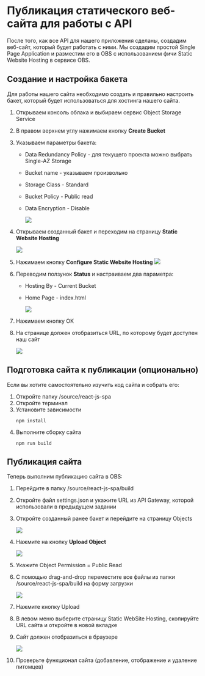 # Публикация статического веб-сайта для работы с API
После того, как все API для нашего приложения сделаны, создадим веб-сайт, который будет работать с ними.
Мы создадим простой Single Page Application и разместим его в OBS с использованием фичи Static Website Hosting в сервисе OBS.

## Создание и настройка бакета
Для работы нашего сайта необходимо создать и правильно настроить бакет, который будет использоваться для хостинга нашего сайта.

1. Открываем консоль облака и выбираем сервис Object Storage Service

1. В правом верхнем углу нажимаем кнопку **Create Bucket**

1. Указываем параметры бакета:

   * Data Redundancy Policy - для текущего проекта можно выбрать Single-AZ Storage
   * Bucket name - указываем произвольно
   * Storage Class - Standard
   * Bucket Policy - Public read
   * Data Encryption - Disable

      ![](images/obs-1.png) 

1. Открываем созданный бакет и переходим на страницу **Static Website Hosting**

   ![](images/obs-2.png) 

1. Нажимаем кнопку **Configure Static Website Hosting**
   ![](images/obs-3.png)
1. Переводим ползунок **Status** и настраиваем два параметра:

   * Hosting By - Current Bucket
   * Home Page - index.html

      ![](images/obs-4.png)

1. Нажимаем кнопку OK
1. На странице должен отобразиться URL, по которому будет доступен наш сайт

   ![](images/obs-5.png)


## Подготовка сайта к публикации (опционально)
Если вы хотите самостоятельно изучить код сайта и собрать его:
1. Откройте папку /source/react-js-spa
1. Откройте терминал
1. Установите зависимости
   ```
   npm install
   ```
1. Выполните сборку сайта
   ```
   npm run build
   ```
## Публикация сайта
Теперь выполним публикацию сайта в OBS:
1. Перейдите в папку /source/react-js-spa/build
1. Откройте файл settings.json и укажите URL из API Gateway, которой использовали в предыдущем задании
1. Откройте созданный ранее бакет и перейдите на страницу Objects

   ![](images/obs-6.png)

1. Нажмите на кнопку **Upload Object**

   ![](images/obs-7.png)

1. Укажите Object Permission = Public Read

1. С помощью drag-and-drop переместите все файлы из папки /source/react-js-spa/build на форму загрузки

   ![](images/obs-8.png)

1. Нажмите кнопку Upload

1. В левом меню выберите страницу Static WebSite Hosting, скопируйте URL сайта и откройте в новой вкладке

1. Сайт должен отобразиться в браузере

   ![](images/obs-9.png)

1. Проверьте функционал сайта (добавление, отображение и удаление питомцев)
